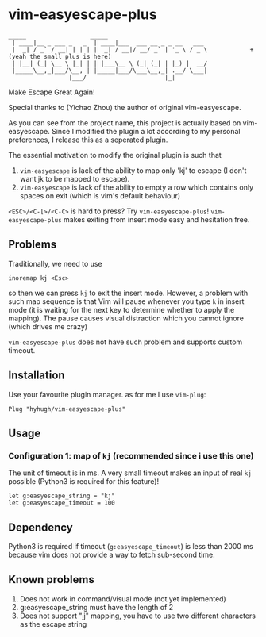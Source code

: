 # vim-easyescape-plus

```
_____                  _____
 | ____|__ _ ___ _   _  | ____|___  ___ __ _ _ __   ___
 |  _| / _` / __| | | | |  _| / __|/ __/ _` | '_ \ / _ \            + (yeah the small plus is here)
 | |__| (_| \__ \ |_| | | |___\__ \ (_| (_| | |_) |  __/
 |_____\__,_|___/\__, | |_____|___/\___\__,_| .__/ \___|
                 |___/                      |_|
```
Make Escape Great Again!

Special thanks to (Yichao Zhou) the author of original vim-easyescape.

As you can see from the project name, this project is actually based on vim-easyescape. Since I modified the plugin a lot according to my personal preferences, I release this as a seperated plugin.

The essential motivation to modify the original plugin is such that
1. `vim-easyescape` is lack of the ability to map only 'kj' to escape (I don't want jk to be mapped to escape).
2. `vim-easyescape` is lack of the ability to empty a row which contains only spaces on exit (which is vim's default behaviour)

`<ESC>/<C-[>/<C-C>` is hard to press?  Try `vim-easyescape-plus`! `vim-easyescape-plus` makes exiting from insert mode easy and hesitation free.

## Problems
Traditionally, we need to use
```
inoremap kj <Esc>
```

so then we can press `kj` to exit the insert mode.  However, a problem with such map sequence is that Vim will pause whenever you type `k` in insert mode (it is waiting for the next key to determine whether to apply the mapping). The pause causes visual distraction which you cannot ignore (which drives me crazy)

`vim-easyescape-plus` does not have such problem and supports custom timeout.


## Installation
Use your favourite plugin manager. as for me I use `vim-plug`:
```
Plug "hyhugh/vim-easyescape-plus"
```

## Usage

### Configuration 1: map of `kj` (recommended since i use this one)

The unit of timeout is in ms.  A very small timeout makes an input of real `kj` possible (Python3 is required for this feature)!
```
let g:easyescape_string = "kj"
let g:easyescape_timeout = 100
```

## Dependency

Python3 is required if timeout (`g:easyescape_timeout`) is less than 2000 ms because vim does not provide a way to fetch sub-second time.

## Known problems

1. Does not work in command/visual mode (not yet implemented)
2. g:easyescape_string must have the length of 2
3. Does not support "jj" mapping, you have to use two different characters as the escape string
